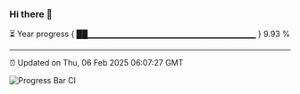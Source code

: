 ### Hi there 👋

⏳ Year progress { ██▁▁▁▁▁▁▁▁▁▁▁▁▁▁▁▁▁▁▁▁▁▁▁▁▁▁▁▁ } 9.93 %

---

⏰ Updated on Thu, 06 Feb 2025 06:07:27 GMT

![Progress Bar CI](https://github.com/liununu/liununu/workflows/Progress%20Bar%20CI/badge.svg)
